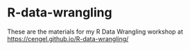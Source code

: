 # R-data-wrangling

These are the materials for my R Data Wrangling workshop at
https://cengel.github.io/R-data-wrangling/
